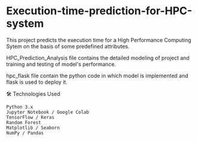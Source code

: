 # Execution-time-prediction-for-HPC-system
This project predicts the execution time for a High Performance Computing Sytem on the basis of some predefined attributes.

HPC_Prediction_Analysis file contains the detailed modeling of project and training and testing of model's performance.

hpc_flask file contain the python code in which model is implemented and flask is used to deploy it.


🛠️ Technologies Used

    Python 3.x
    Jupyter Notebook / Google Colab
    TensorFlow / Keras
    Random Forest
    Matplotlib / Seaborn
    NumPy / Pandas
